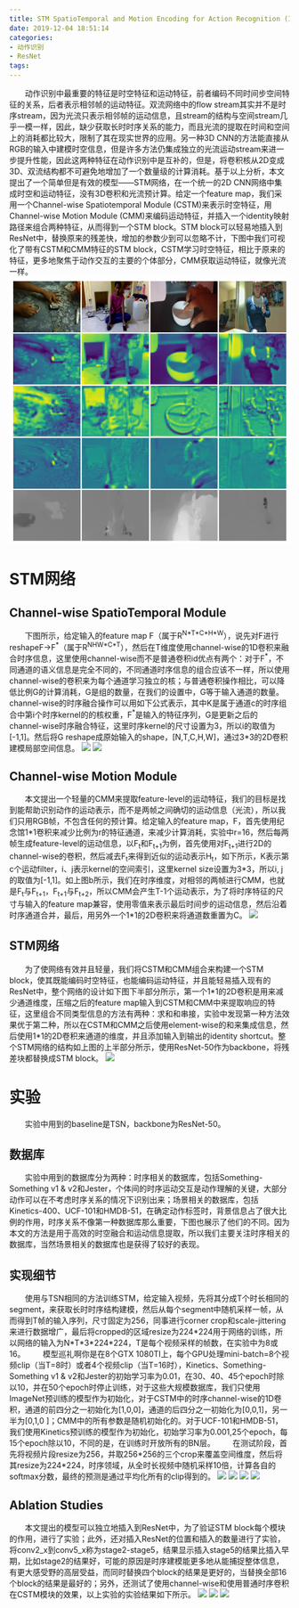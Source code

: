 ```yaml
---
title: STM SpatioTemporal and Motion Encoding for Action Recognition (ICCV 2019)
date: 2019-12-04 18:51:14
categories: 
- 动作识别
- ResNet
tags:
---
```

&emsp;&emsp;动作识别中最重要的特征是时空特征和运动特征，前者编码不同时间步空间特征的关系，后者表示相邻帧的运动特征。双流网络中的flow stream其实并不是时序stream，因为光流只表示相邻帧的运动信息，且stream的结构与空间stream几乎一模一样，因此，缺少获取长时时序关系的能力，而且光流的提取在时间和空间上的消耗都比较大，限制了其在现实世界的应用。另一种3D CNN的方法能直接从RGB的输入中建模时空信息，但是许多方法仍集成独立的光流运动stream来进一步提升性能，因此这两种特征在动作识别中是互补的，但是，将卷积核从2D变成3D、双流结构都不可避免地增加了一个数量级的计算消耗。基于以上分析，本文提出了一个简单但是有效的模型——STM网络，在一个统一的2D CNN网络中集成时空和运动特征，没有3D卷积和光流预计算。给定一个feature map，我们采用一个Channel-wise Spatiotemporal Module (CSTM)来表示时空特征，用Channel-wise Motion Module (CMM)来编码运动特征，并插入一个identity映射路径来组合两种特征，从而得到一个STM block。STM block可以轻易地插入到ResNet中，替换原来的残差快，增加的参数少到可以忽略不计，下图中我们可视化了带有CSTM和CMM特征的STM block，CSTM学习时空特征，相比于原来的特征，更多地聚焦于动作交互的主要的个体部分，CMM获取运动特征，就像光流一样。
![](/images/STM/fig_vis.png "特征的可视化：第一行是输入的视频帧，第二行是conv2_1 block的输入feature map，第三行是CSTM输出的时空feature map，第四行是CMM输出的运动特征map，最后一行是由TV-L1提取的光流。")
# STM网络
## Channel-wise SpatioTemporal Module
&emsp;&emsp;下图所示，给定输入的feature map F（属于R<sup>N\*T\*C\*H\*W</sup>），说先对F进行reshapeF->F<sup>\*</sup>（属于R<sup>NHW\*C\*T</sup>），然后在T维度使用channel-wise的1D卷积来融合时序信息，这里使用channel-wise而不是普通卷积id优点有两个：对于F<sup>\*</sup>，不同通道的语义信息是完全不同的，不同通道时序信息的组合应该不一样，所以使用channel-wise的卷积来为每个通道学习独立的核；与普通卷积操作相比，可以降低比例G的计算消耗，G是组的数量，在我们的设置中，G等于输入通道的数量。channel-wise的时序融合操作可以用如下公式表示，其中K是属于通道c的时序组合中第i个时序kernel的的核权重，F<sup>\*</sup>是输入的特征序列，G是更新之后的channel-wise时序融合特征，这里时序kernel的尺寸设置为3，所以i的取值为[-1,1]。然后将G reshape成原始输入的shape，[N,T,C,H,W]，通过3\*3的2D卷积建模局部空间信息。
![](/images/AGC/fig_channel.png "")
![](/images/AGC/for_tem.png "")
## Channel-wise Motion Module
&emsp;&emsp;本文提出一个轻量的CMM来提取feature-level的运动特征，我们的目标是找到能帮助识别动作的运动表示，而不是两帧之间确切的运动信息（光流），所以我们只用RGB帧，不包含任何的预计算。给定输入的feature map，F，首先使用纪念馆1\*1卷积来减少比例为r的特征通道，来减少计算消耗，实验中r=16，然后每两帧生成feature-level的运动信息，以F<sub>t</sub>和F<sub>t+1</sub>为例，首先使用对F<sub>t+1</sub>进行2D的channel-wise的卷积，然后减去F<sub>t</sub>来得到近似的运动表示H<sub>t</sub>，如下所示，K表示第c个运动filter，i、j表示kernel的空间索引，这里kernel size设置为3\*3，所以i, j的取值为[-1,1]。如上图b所示，我们在时序维度，对相邻的两帧进行CMM，也就是F<sub>t</sub>与F<sub>t+1</sub>，F<sub>t+1</sub>与F<sub>t+2</sub>，所以CMM会产生T-1个运动表示，为了将时序特征的尺寸与输入的feature map兼容，使用零值来表示最后时间步的运动信息，然后沿着时序通道合并，最后，用另外一个1\*1的2D卷积来将通道数重置为C。
![](/images/AGC/for_motion.png "")
## STM网络
&emsp;&emsp;为了使网络有效并且轻量，我们将CSTM和CMM组合来构建一个STM block，使其既能编码时空特征，也能编码运动特征，并且能轻易插入现有的ResNet中，整个网络的设计如下图下半部分所示，第一个1\*1的2D卷积是用来减少通道维度，压缩之后的feature map输入到CSTM和CMM中来提取响应的特征，这里组合不同类型信息的方法有两种：求和和串接，实验中发现第一种方法效果优于第二种，所以在CSTM和CMM之后使用element-wise的和来集成信息，然后使用1\*1的2D卷积来通道的维度，并且添加输入到输出的identity shortcut。整个STM网络的结构如上图的上半部分所示，使用ResNet-50作为backbone，将残差块都替换成STM block。
![](/images/AGC/fig_stm.png "")
# 实验
&emsp;&emsp;实验中用到的baseline是TSN，backbone为ResNet-50。
## 数据库
&emsp;&emsp;实验中用到的数据库分为两种：时序相关的数据库，包括Something-Something v1 & v2和Jester，个体间的时序运动交互是动作理解的关键，大部分动作可以在不考虑时序关系的情况下识别出来；场景相关的数据库，包括Kinetics-400、UCF-101和HMDB-51，在确定动作标签时，背景信息占了很大比例的作用，时序关系不像第一种数据库那么重要，下图也展示了他们的不同。因为本文的方法是用于高效的时空融合和运动信息提取，所以我们主要关注时序相关的数据库，当然场景相关的数据库也是获得了较好的表现。
## 实现细节
&emsp;&emsp;使用与TSN相同的方法训练STM，给定输入视频，先将其分成T个时长相同的segment，来获取长时时序结构建模，然后从每个segment中随机采样一帧，从而得到T帧的输入序列，尺寸固定为256，同事进行corner crop和scale-jittering来进行数据增广，最后将cropped的区域resize为224\*224用于网络的训练，所以网络的输入为N\*T\*3\*224\*224，T是每个视频采样的帧数，在实验中为8或16。
&emsp;&emsp;模型巡礼啊你是在8个GTX 1080TI上，每个GPU处理mini-batch=8个视频clip（当T=8时）或者4个视频clip（当T=16时），Kinetics、Something-Something v1 & v2和Jester的初始学习率为0.01，在30、40、45个epoch时除以10，并在50个epoch时停止训练，对于这些大规模数据库，我们只使用ImageNet预训练的模型作为初始化，对于CSTM中的时序channel-wise的1D卷积，通道的前四分之一初始化为[1,0,0]，通道的后四分之一初始化为[0,0,1]，另一半为[0,1,0 ]；CMM中的所有参数是随机初始化的。对于UCF-101和HMDB-51，我们使用Kinetics预训练的模型作为初始化，初始学习率为0.001,25个epoch，每15个epoch除以10，不同的是，在训练时开放所有的BN层。
&emsp;&emsp;在测试阶段，首先将视频片段resize为256，并取256\*256的三个crop来覆盖空间维度，然后将其resize为224\*224，时序领域，从全时长视频中随机采样10倍，计算各自的softmax分数，最终的预测是通过平均化所有的clip得到的。
![](/images/AGC/tab_some.png "")
![](/images/AGC/tab_jester.png "")
![](/images/AGC/tab_kin.png "")
![](/images/AGC/tab_scene.png "")
## Ablation Studies
&emsp;&emsp;本文提出的模型可以独立地插入到ResNet中，为了验证STM block每个模块的作用，进行了实验；此外，还对插入ResNet的位置和插入的数量进行了实验，将conv2_x到conv5_x称为stage2-stage5，结果显示插入stage5的结果比插入早期，比如stage2的结果好，可能的原因是时序建模能更多地从能捕捉整体信息，有更大感受野的高层受益，而同时替换四个block的结果是更好的，当替换全部16个block的结果是最好的；另外，还测试了使用channel-wise和使用普通时序卷积在CSTM模块的效果，以上实验的实验结果如下所示。
![](/images/AGC/tab_abli.png "")
![](/images/AGC/tab_abla.png "")
![](/images/AGC/tab_runtime.png "")